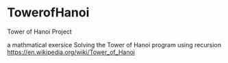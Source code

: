 # TowerofHanoi
Tower of Hanoi Project

a mathmatical exersice
Solving the Tower of Hanoi program using recursion
https://en.wikipedia.org/wiki/Tower_of_Hanoi
